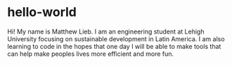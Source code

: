 # hello-world
Hi! My name is Matthew Lieb. I am an engineering student at Lehigh University focusing on sustainable development in Latin America. I am also learning to code in the hopes that one day I will be able to make tools that can help make peoples lives more efficient and more fun.
